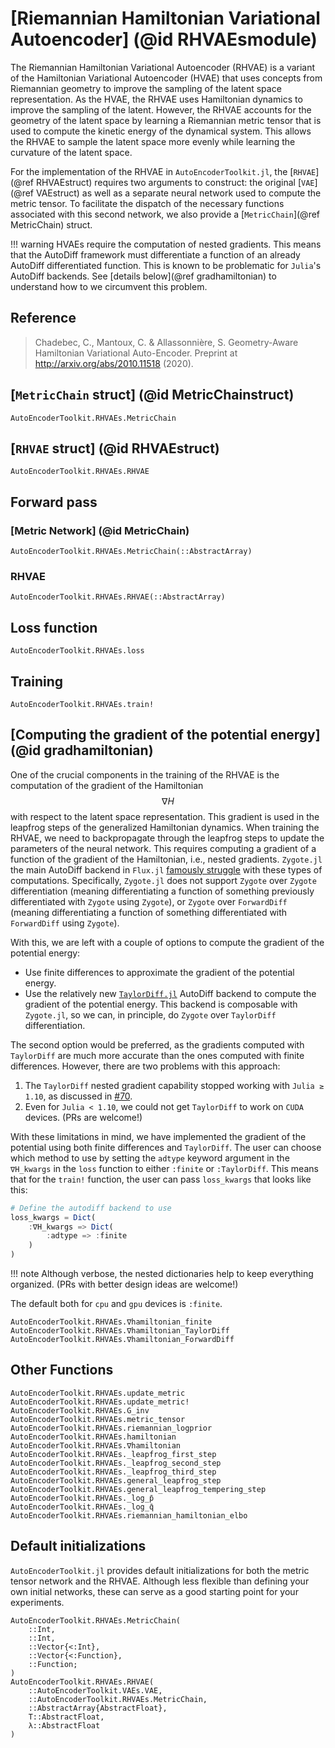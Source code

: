 # [Riemannian Hamiltonian Variational Autoencoder] (@id RHVAEsmodule)

The Riemannian Hamiltonian Variational Autoencoder (RHVAE) is a variant of the
Hamiltonian Variational Autoencoder (HVAE) that uses concepts from Riemannian
geometry to improve the sampling of the latent space representation. As the
HVAE, the RHVAE uses Hamiltonian dynamics to improve the sampling of the latent.
However, the RHVAE accounts for the geometry of the latent space by learning a
Riemannian metric tensor that is used to compute the kinetic energy of the
dynamical system. This allows the RHVAE to sample the latent space more evenly
while learning the curvature of the latent space.

For the implementation of the RHVAE in `AutoEncoderToolkit.jl`, the [`RHVAE`](@ref
RHVAEstruct) requires two arguments to construct: the original [`VAE`](@ref
VAEstruct) as well as a separate neural network used to compute the metric
tensor. To facilitate the dispatch of the necessary functions associated with
this second network, we also provide a [`MetricChain`](@ref MetricChain) struct.

!!! warning
    HVAEs require the computation of nested gradients. This means that the
    AutoDiff framework must differentiate a function of an already AutoDiff
    differentiated function. This is known to be problematic for `Julia`'s
    AutoDiff backends. See [details below](@ref gradhamiltonian) to understand
    how to we circumvent this problem.

## Reference

> Chadebec, C., Mantoux, C. & Allassonnière, S. Geometry-Aware Hamiltonian
> Variational Auto-Encoder. Preprint at http://arxiv.org/abs/2010.11518 (2020).

## [`MetricChain` struct] (@id MetricChainstruct)

```@docs
AutoEncoderToolkit.RHVAEs.MetricChain
```

## [`RHVAE` struct] (@id RHVAEstruct)

```@docs
AutoEncoderToolkit.RHVAEs.RHVAE
```

## Forward pass

### [Metric Network] (@id MetricChain)

```@docs
AutoEncoderToolkit.RHVAEs.MetricChain(::AbstractArray)
```

### RHVAE

```@docs
AutoEncoderToolkit.RHVAEs.RHVAE(::AbstractArray)
```

## Loss function

```@docs
AutoEncoderToolkit.RHVAEs.loss
```

## Training

```@docs
AutoEncoderToolkit.RHVAEs.train!
```

## [Computing the gradient of the potential energy] (@id gradhamiltonian)

One of the crucial components in the training of the RHVAE is the computation of
the gradient of the Hamiltonian $$\nabla H$$ with respect to the latent space
representation. This gradient is used in the leapfrog steps of the generalized
Hamiltonian dynamics. When training the RHVAE, we need to backpropagate through
the leapfrog steps to update the parameters of the neural network. This requires
computing a gradient of a function of the gradient of the Hamiltonian, i.e.,
nested gradients. `Zygote.jl` the main AutoDiff backend in `Flux.jl` [famously
struggle](https://discourse.julialang.org/t/is-it-possible-to-do-nested-ad-elegantly-in-julia-pinns/98888)
with these types of computations. Specifically, `Zygote.jl` does not support
`Zygote` over `Zygote` differentiation (meaning differentiating a function of
something previously differentiated with `Zygote` using `Zygote`), or `Zygote`
over `ForwardDiff` (meaning differentiating a function of something
differentiated with `ForwardDiff` using `Zygote`).

With this, we are left with a couple of options to compute the gradient of the
potential energy:
- Use finite differences to approximate the gradient of the potential energy.
- Use the relatively new
  [`TaylorDiff.jl`](https://github.com/JuliaDiff/TaylorDiff.jl/tree/main)
  AutoDiff backend to compute the gradient of the potential energy. This backend
  is composable with `Zygote.jl`, so we can, in principle, do `Zygote` over
  `TaylorDiff` differentiation.

The second option would be preferred, as the gradients computed with
`TaylorDiff` are much more accurate than the ones computed with finite
differences. However, there are two problems with this approach:
1. The `TaylorDiff` nested gradient capability stopped working with `Julia ≥
    1.10`, as discussed in
    [#70](https://github.com/JuliaDiff/TaylorDiff.jl/issues/70).
2. Even for `Julia < 1.10`, we could not get `TaylorDiff` to work on `CUDA`
    devices. (PRs are welcome!)

With these limitations in mind, we have implemented the gradient of the
potential using both finite differences and `TaylorDiff`. The user can choose
which method to use by setting the `adtype` keyword argument in the `∇H_kwargs`
in the `loss` function to either `:finite` or `:TaylorDiff`. This means that
for the `train!` function, the user can pass `loss_kwargs` that looks like this:

```julia
# Define the autodiff backend to use
loss_kwargs = Dict(
    :∇H_kwargs => Dict(
        :adtype => :finite
    )
)
```
!!! note
    Although verbose, the nested dictionaries help to keep everything organized.
    (PRs with better design ideas are welcome!)

The default both for `cpu` and `gpu` devices is `:finite`.

```@docs
AutoEncoderToolkit.RHVAEs.∇hamiltonian_finite
AutoEncoderToolkit.RHVAEs.∇hamiltonian_TaylorDiff
AutoEncoderToolkit.RHVAEs.∇hamiltonian_ForwardDiff
```

## Other Functions
```@docs
AutoEncoderToolkit.RHVAEs.update_metric
AutoEncoderToolkit.RHVAEs.update_metric!
AutoEncoderToolkit.RHVAEs.G_inv
AutoEncoderToolkit.RHVAEs.metric_tensor
AutoEncoderToolkit.RHVAEs.riemannian_logprior
AutoEncoderToolkit.RHVAEs.hamiltonian
AutoEncoderToolkit.RHVAEs.∇hamiltonian
AutoEncoderToolkit.RHVAEs._leapfrog_first_step
AutoEncoderToolkit.RHVAEs._leapfrog_second_step
AutoEncoderToolkit.RHVAEs._leapfrog_third_step
AutoEncoderToolkit.RHVAEs.general_leapfrog_step
AutoEncoderToolkit.RHVAEs.general_leapfrog_tempering_step
AutoEncoderToolkit.RHVAEs._log_p̄
AutoEncoderToolkit.RHVAEs._log_q̄
AutoEncoderToolkit.RHVAEs.riemannian_hamiltonian_elbo
```

## Default initializations

`AutoEncoderToolkit.jl` provides default initializations for both the metric tensor
network and the RHVAE. Although less flexible than defining your own initial
networks, these can serve as a good starting point for your experiments.

```@docs
AutoEncoderToolkit.RHVAEs.MetricChain(
    ::Int,
    ::Int,
    ::Vector{<:Int},
    ::Vector{<:Function},
    ::Function;
)
AutoEncoderToolkit.RHVAEs.RHVAE(
    ::AutoEncoderToolkit.VAEs.VAE,
    ::AutoEncoderToolkit.RHVAEs.MetricChain,
    ::AbstractArray{AbstractFloat},
    T::AbstractFloat,
    λ::AbstractFloat
)
```
